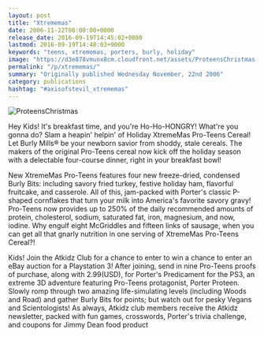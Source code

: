 ```yaml
---
layout: post
title: "Xtrememas"
date: 2006-11-22T06:00:00+0000
release_date: 2016-09-19T14:45:02+0000
lastmod: 2016-09-19T14:48:03+0000
keywords: "teens, xtrememas, porters, burly, holiday"
image: "https://d3e878vmunx8cm.cloudfront.net/assets/ProteensChristmas.jpg"
permalink: "/p/xtrememas/"
summary: "Originally published Wednesday November, 22nd 2006"
category: publications
hashtag: "#axisofstevil_xtrememas"
---
```


[Id_1]: https://d3e878vmunx8cm.cloudfront.net/assets/ProteensChristmas.jpg "ProteensChristmas"
![ProteensChristmas][Id_1]

Hey Kids! It's breakfast time, and you're Ho-Ho-HONGRY! What're you gonna do? Slam a heapin' helpin' of Holiday XtremeMas Pro-Teens Cereal! Let Burly Mills® be your newborn savior from shoddy, stale cereals. The makers of the original Pro-Teens cereal now kick off the holiday season with a delectable four-course dinner, right in your breakfast bowl!

New XtremeMas Pro-Teens features four new freeze-dried, condensed Burly Bits: including savory fried turkey, festive holiday ham, flavorful fruitcake, and casserole. All of this, jam-packed with Porter's classic P-shaped cornflakes that turn your milk into America's favorite savory gravy! Pro-Teens now provides up to 250% of the daily recommended amounts of protein, cholesterol, sodium, saturated fat, iron, magnesium, and now, iodine. Why engulf eight McGriddles and fifteen links of sausage, when you can get all that gnarly nutrition in one serving of XtremeMas Pro-Teens Cereal?!

Kids! Join the Atkidz Club for a chance to enter to win a chance to enter an eBay auction for a Playstation 3! After joining, send in nine Pro-Teens proofs of purchase, along with 2.99(USD), for Porter's Predicament for the PS3, an extreme 3D adventure featuring Pro-Teens protagonist, Porter Proteen. Slowly romp through two amazing life-simulating levels (including Woods and Road) and gather Burly Bits for points; but watch out for pesky Vegans and Scientologists! As always, Atkidz club members receive the Atkidz newsletter, packed with fun games, crosswords, Porter's trivia challenge, and coupons for Jimmy Dean food product
